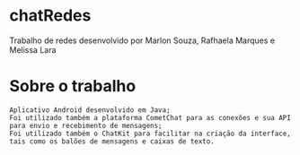 # chatRedes

  Trabalho de redes desenvolvido por Marlon Souza, Rafhaela Marques e Melissa Lara

# Sobre o trabalho

	Aplicativo Android desenvolvido em Java;
	Foi utilizado também a plataforma CometChat para as conexões e sua API para envio e recebimento de mensagens;
	Foi utilizado também o ChatKit para facilitar na criação da interface, tais como os balões de mensagens e caixas de texto.
